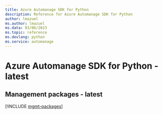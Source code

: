 ```yaml
---
title: Azure Automanage SDK for Python
description: Reference for Azure Automanage SDK for Python
author: lmazuel
ms.author: lmazuel
ms.data: 03/06/2023
ms.topic: reference
ms.devlang: python
ms.service: automanage
---
```

# Azure Automanage SDK for Python - latest

## Management packages - latest
[!INCLUDE [mgmt-packages](automanage-mgmt-index.md)]